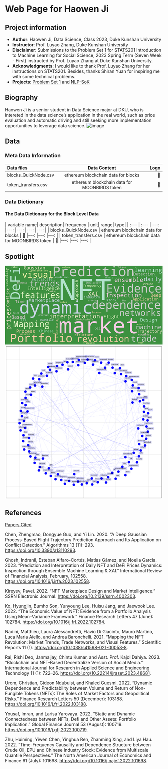 # Web Page for Haowen Ji

## Project information
- **Author**: Haowen Ji, Data Science, Class 2023, Duke Kunshan University
- **Instructor**: Prof. Luyao Zhang, Duke Kunshan University
- **Disclaimer**: Submissions to the Problem Set 1 for STATS201 Introduction to Machine Learning for Social Science, 2023 Spring Term (Seven Week - First) instructed by Prof. Luyao Zhang at Duke Kunshan University.
- **Acknowledgments**: I would like to thank Prof. Luyao Zhang for her instructions on STATS201. Besides, thanks Shiran Yuan for inspiring me with some technical problems. 
- **Projects**: 
[Problem Set 1](https://github.com/Rising-Stars-by-Sunshine/stats201-PS1-Haowen/blob/main/problem-set-1/Haowen_Ji_Spring2023_Problem_Set_1_Demo_Ethereum_Blockchain_API.ipynb) and 
[NLP-SoK](https://github.com/Rising-Stars-by-Sunshine/stats201-PS1-Haowen/blob/main/code/Haowen_NLP_Blockchain_SoKs.ipynb)

## Biography
Haowen Ji is a senior student in Data Science major at DKU, who is intereted in the data science’s application in the real world, such as price evaluation and automatic driving and still seeking more implementation opportunities to leverage data science.
![image](https://github.com/Rising-Stars-by-Sunshine/stats201-PS1-Haowen/blob/main/spotlight/figures/Haowen.jpg)

## Data
### Meta Data Information
| Data files| Data Content | Logo |
| :---         |     :---:      |          ---: |
| blocks_QuickNode.csv  | ethereum blockchain data for blocks   | :clown_face:  |
| token_transfers.csv   | ethereum blockchain data for  MOONBIRDS token     | :japanese_goblin:    |
### Data Dictionary 
#### The Data Dictionary for the Block Level Data

| variable name| description| frequency |  unit| range| type|
| :---         |     :---     |          ---: |---: |---: |---: |---: |
| blocks_QuickNode.csv  | ethereum blockchain data for blocks   | :clown_face:  |---: |---: |---: |
| token_transfers.csv   | ethereum blockchain data for  MOONBIRDS token     | :japanese_goblin:    |---: |---: |---: |


## Spotlight
![image](https://github.com/Rising-Stars-by-Sunshine/stats201-PS1-Haowen/blob/main/spotlight/figures/Wordcloud.png)
![image](https://github.com/Rising-Stars-by-Sunshine/stats201-PS1-Haowen/blob/main/spotlight/figures/Network.png)
## References
[Papers Cited](https://github.com/Rising-Stars-by-Sunshine/stats201-PS1-Haowen/blob/main/data/references.csv)

Chen, Zhengmao, Dongyue Guo, and Yi Lin. 2020. “A Deep Gaussian Process-Based Flight Trajectory Prediction Approach and Its Application on Conflict Detection.” Algorithms 13 (11): 293. https://doi.org/10.3390/a13110293.

Ghosh, Indranil, Esteban Alfaro-Cortés, Matías Gámez, and Noelia García. 2023. “Prediction and Interpretation of Daily NFT and DeFi Prices Dynamics: Inspection through Ensemble Machine Learning & XAI.” International Review of Financial Analysis, February, 102558. https://doi.org/10.1016/j.irfa.2023.102558.

Kireyev, Pavel. 2022. “NFT Marketplace Design and Market Intelligence.” SSRN Electronic Journal. https://doi.org/10.2139/ssrn.4002303.

Ko, Hyungjin, Bumho Son, Yunyoung Lee, Huisu Jang, and Jaewook Lee. 2022. “The Economic Value of NFT: Evidence from a Portfolio Analysis Using Mean–Variance Framework.” Finance Research Letters 47 (June): 102784. https://doi.org/10.1016/j.frl.2022.102784.

Nadini, Matthieu, Laura Alessandretti, Flavio Di Giacinto, Mauro Martino, Luca Maria Aiello, and Andrea Baronchelli. 2021. “Mapping the NFT Revolution: Market Trends, Trade Networks, and Visual Features.” Scientific Reports 11 (1). https://doi.org/10.1038/s41598-021-00053-8.

Rai, Rishi Deo, Janmaijay, Chintu Kumar, and Asst. Prof. Kajol Dahiya. 2023. “Blockchain and NFT-Based Decentralize Version of Social Media.” International Journal for Research in Applied Science and Engineering Technology 11 (1): 722–26. https://doi.org/10.22214/ijraset.2023.48681.

Urom, Christian, Gideon Ndubuisi, and Khaled Guesmi. 2022. “Dynamic Dependence and Predictability between Volume and Return of Non-Fungible Tokens (NFTs): The Roles of Market Factors and Geopolitical Risks.” Finance Research Letters 50 (December): 103188. https://doi.org/10.1016/j.frl.2022.103188.

Yousaf, Imran, and Larisa Yarovaya. 2022. “Static and Dynamic Connectedness between NFTs, Defi and Other Assets: Portfolio Implication.” Global Finance Journal 53 (August): 100719. https://doi.org/10.1016/j.gfj.2022.100719.

Zhu, Huiming, Yiwen Chen, Yinghua Ren, Zhanming Xing, and Liya Hau. 2022. “Time-Frequency Causality and Dependence Structure between Crude Oil, EPU and Chinese Industry Stock: Evidence from Multiscale Quantile Perspectives.” The North American Journal of Economics and Finance 61 (July): 101698. https://doi.org/10.1016/j.najef.2022.101698.

